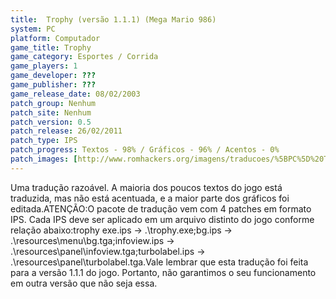 ```yaml
---
title:  Trophy (versão 1.1.1) (Mega Mario 986)
system: PC
platform: Computador
game_title: Trophy
game_category: Esportes / Corrida
game_players: 1
game_developer: ???
game_publisher: ???
game_release_date: 08/02/2003
patch_group: Nenhum
patch_site: Nenhum
patch_version: 0.5
patch_release: 26/02/2011
patch_type: IPS
patch_progress: Textos - 98% / Gráficos - 96% / Acentos - 0%
patch_images: [http://www.romhackers.org/imagens/traducoes/%5BPC%5D%20Trophy%20-%20Mega%20Mario%20986%20-%201.jpg,http://www.romhackers.org/imagens/traducoes/%5BPC%5D%20Trophy%20-%20Mega%20Mario%20986%20-%202.jpg,http://www.romhackers.org/imagens/traducoes/%5BPC%5D%20Trophy%20-%20Mega%20Mario%20986%20-%203.jpg]
---
```

Uma tradução razoável. A maioria dos poucos textos do jogo está traduzida, mas não está acentuada, e a maior parte dos gráficos foi editada.ATENÇÃO:O pacote de tradução vem com 4 patches em formato IPS. Cada IPS deve ser aplicado em um arquivo distinto do jogo conforme relação abaixo:trophy exe.ips -> .\trophy.exe;bg.ips -> .\resources\menu\bg.tga;infoview.ips -> .\resources\panel\infoview.tga;turbolabel.ips -> .\resources\panel\turbolabel.tga.Vale lembrar que esta tradução foi feita para a versão 1.1.1 do jogo. Portanto, não garantimos o seu funcionamento em outra versão que não seja essa.